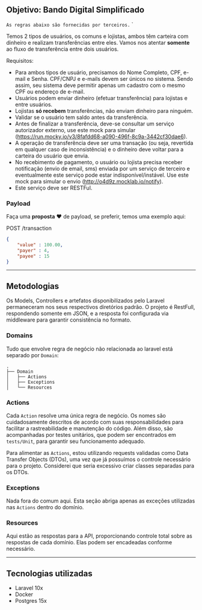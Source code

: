 ## Objetivo: Bando Digital Simplificado

`As regras abaixo são fornecidas por terceiros.` `

Temos 2 tipos de usuários, os comuns e lojistas, ambos têm carteira com dinheiro e realizam transferências entre eles. Vamos nos atentar **somente** ao fluxo de transferência entre dois usuários.

Requisitos:
- Para ambos tipos de usuário, precisamos do Nome Completo, CPF, e-mail e Senha. CPF/CNPJ e e-mails devem ser únicos no sistema. Sendo assim, seu sistema deve permitir apenas um cadastro com o mesmo CPF ou endereço de e-mail.
- Usuários podem enviar dinheiro (efetuar transferência) para lojistas e entre usuários.
- Lojistas **só recebem** transferências, não enviam dinheiro para ninguém.
- Validar se o usuário tem saldo antes da transferência.
- Antes de finalizar a transferência, deve-se consultar um serviço autorizador externo, use este mock para simular (https://run.mocky.io/v3/8fafdd68-a090-496f-8c9a-3442cf30dae6).
- A operação de transferência deve ser uma transação (ou seja, revertida em qualquer caso de inconsistência) e o dinheiro deve voltar para a carteira do usuário que envia.
- No recebimento de pagamento, o usuário ou lojista precisa receber notificação (envio de email, sms) enviada por um serviço de terceiro e eventualmente este serviço pode estar indisponível/instável. Use este mock para simular o envio (http://o4d9z.mocklab.io/notify).
- Este serviço deve ser RESTFul.

### Payload

Faça uma **proposta** :heart: de payload, se preferir, temos uma exemplo aqui:

POST /transaction

```json
{
    "value" : 100.00,
    "payer" : 4,
    "payee" : 15
}
```

---

## Metodologias

Os Models, Controllers e artefatos disponibilizados pelo Laravel permaneceram nos seus respectivos diretórios padrão. 
O projeto é RestFull, respondendo somente em JSON, e a resposta foi configurada via middleware para garantir consistência no formato.

### Domains
Tudo que envolve regra de negócio não relacionada ao laravel está separado por `Domain`:
```
.
├── Domain
│   ├── Actions
│   ├── Exceptions
│   └── Resources

```

### Actions

Cada `Action` resolve uma única regra de negócio. Os nomes são cuidadosamente descritos de acordo com suas responsabilidades para facilitar a rastreabilidade e manutenção do código. Além disso, são acompanhadas por testes unitários, que podem ser encontrados em `tests/Unit`, para garantir seu funcionamento adequado.

Para alimentar as `Actions`, estou utilizando requests validadas como Data Transfer Objects (DTOs), uma vez que já possuímos o 
controle necessário para o projeto. Considerei que seria excessivo criar classes separadas para os DTOs.

### Exceptions

Nada fora do comum aqui. Esta seção abriga apenas as exceções utilizadas nas `Actions` dentro do domínio.

### Resources

Aqui estão as respostas para a API, proporcionando controle total sobre as respostas de cada domínio. Elas podem ser encadeadas conforme necessário.


---

## Tecnologias utilizadas

- Laravel 10x
- Docker
- Postgres 15x
